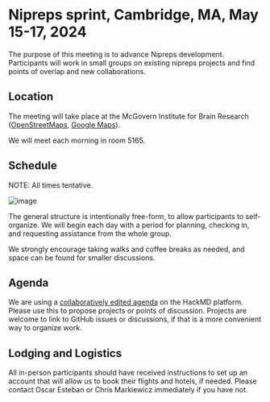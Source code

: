 # Nipreps sprint, Cambridge, MA, May 15-17, 2024

The purpose of this meeting is to advance Nipreps development. <br>
Participants will work in small groups on existing nipreps projects and find points of overlap and new collaborations.

## Location

The meeting will take place at the McGovern Institute for Brain Research
([OpenStreetMaps](https://www.openstreetmap.org/node/182895807), [Google Maps](https://maps.app.goo.gl/5gtY1KG1vWiunrfj7)).

We will meet each morning in room 5165.

## Schedule

NOTE: All times tentative.

![image](https://github.com/nipreps/202405-sprint/assets/83442/e7e75e81-6636-4cba-8170-313dec1005c7 "Meeting Schedule")

The general structure is intentionally free-form, to allow participants to self-organize.
We will begin each day with a period for planning, checking in, and requesting assistance from the whole group.

We strongly encourage taking walks and coffee breaks as needed, and space can be found for smaller discussions.

## Agenda

We are using a [collaboratively edited agenda](https://hackmd.io/@NiPreps-technical-monitoring/2024-hackathon-agenda/edit)
on the HackMD platform.
Please use this to propose projects or points of discussion.
Projects are welcome to link to GitHub issues or discussions,
if that is a more convenient way to organize work.

## Lodging and Logistics

All in-person participants should have received instructions to set up an account
that will allow us to book their flights and hotels, if needed.
Please contact Oscar Esteban or Chris Markiewicz immediately if you have not.
